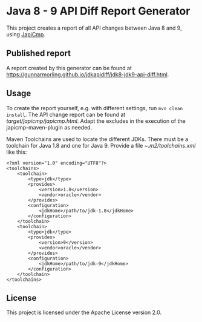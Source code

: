 # Java 8 - 9 API Diff Report Generator

This project creates a report of all API changes between Java 8 and 9, using [JapiCmp](https://github.com/siom79/japicmp).

## Published report

A report created by this generator can be found at https://gunnarmorling.github.io/jdkapidiff/jdk8-jdk9-api-diff.html.

## Usage

To create the report yourself, e.g. with different settings, run `mvn clean install`.
The API change report can be found at _target/japicmp/japicmp.html_.
Adapt the excludes in the execution of the japicmp-maven-plugin as needed.

Maven Toolchains are used to locate the different JDKs.
There must be a toolchain for Java 1.8 and one for Java 9.
Provide a file _~.m2/toolchains.xml_ like this:

    <?xml version="1.0" encoding="UTF8"?>
    <toolchains>
        <toolchain>
            <type>jdk</type>
            <provides>
                <version>1.8</version>
                <vendor>oracle</vendor>
            </provides>
            <configuration>
                <jdkHome>/path/to/jdk-1.8</jdkHome>
            </configuration>
        </toolchain>
        <toolchain>
            <type>jdk</type>
            <provides>
                <version>9</version>
                <vendor>oracle</vendor>
            </provides>
            <configuration>
                <jdkHome>/path/to/jdk-9</jdkHome>
            </configuration>
        </toolchain>
    </toolchains>

## License

This project is licensed under the Apache License version 2.0.
